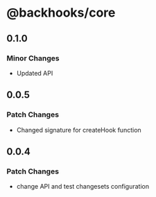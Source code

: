 # @backhooks/core

## 0.1.0

### Minor Changes

- Updated API

## 0.0.5

### Patch Changes

- Changed signature for createHook function

## 0.0.4

### Patch Changes

- change API and test changesets configuration
